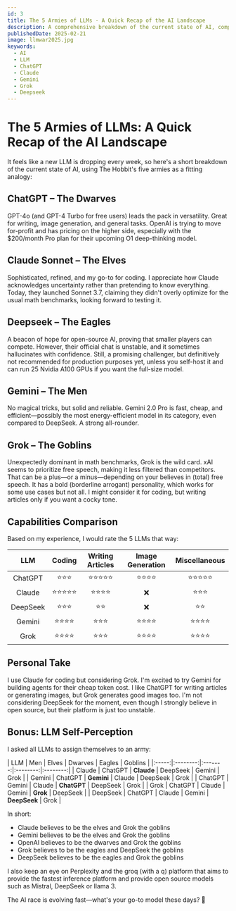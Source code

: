 ```yaml
---
id: 3
title: The 5 Armies of LLMs - A Quick Recap of the AI Landscape
description: A comprehensive breakdown of the current state of AI, comparing major LLM players to The Hobbit's five armies
publishedDate: 2025-02-21
image: llmwar2025.jpg
keywords:
  - AI
  - LLM
  - ChatGPT
  - Claude
  - Gemini
  - Grok
  - Deepseek
---
```


# The 5 Armies of LLMs: A Quick Recap of the AI Landscape

It feels like a new LLM is dropping every week, so here's a short breakdown of the current state of AI, using The Hobbit's five armies as a fitting analogy:

## <i class="fa-solid fa-gem"></i> ChatGPT – The Dwarves
GPT-4o (and GPT-4 Turbo for free users) leads the pack in versatility. Great for writing, image generation, and general tasks. OpenAI is trying to move for-profit and has pricing on the higher side, especially with the $200/month Pro plan for their upcoming O1 deep-thinking model.

## <i class="fa-solid fa-leaf"></i> Claude Sonnet – The Elves
Sophisticated, refined, and my go-to for coding. I appreciate how Claude acknowledges uncertainty rather than pretending to know everything. Today, they launched Sonnet 3.7, claiming they didn't overly optimize for the usual math benchmarks, looking forward to testing it.

## <i class="fa-solid fa-feather-pointed"></i> Deepseek – The Eagles
A beacon of hope for open-source AI, proving that smaller players can compete. However, their official chat is unstable, and it sometimes hallucinates with confidence. Still, a promising challenger, but definitively not recommended for production purposes yet, unless you self-host it and can run 25 Nvidia A100 GPUs if you want the full-size model.

## <i class="fa-solid fa-shield-halved"></i> Gemini – The Men
No magical tricks, but solid and reliable. Gemini 2.0 Pro is fast, cheap, and efficient—possibly the most energy-efficient model in its category, even compared to DeepSeek. A strong all-rounder.

## <i class="fa-solid fa-skull"></i> Grok – The Goblins
Unexpectedly dominant in math benchmarks, Grok is the wild card. xAI seems to prioritize free speech, making it less filtered than competitors. That can be a plus—or a minus—depending on your believes in (total) free speech. It has a bold (borderline arrogant) personality, which works for some use cases but not all. I might consider it for coding, but writing articles only if you want a cocky tone.

## Capabilities Comparison

Based on my experience, I would rate the 5 LLMs that way:

| LLM | Coding | Writing Articles | Image Generation | Miscellaneous |
|:-----:|:---------:|:----------------:|:----------------:|:---------------:|
| ChatGPT | ⭐⭐⭐ | ⭐⭐⭐⭐⭐ | ⭐⭐⭐⭐ | ⭐⭐⭐⭐⭐ |
| Claude | ⭐⭐⭐⭐⭐ | ⭐⭐⭐⭐ | ❌ | ⭐⭐⭐ |
| DeepSeek | ⭐⭐⭐ | ⭐⭐ | ❌ | ⭐⭐ |
| Gemini | ⭐⭐⭐⭐ | ⭐⭐⭐ | ⭐⭐⭐⭐ | ⭐⭐⭐⭐ |
| Grok | ⭐⭐⭐⭐ | ⭐⭐⭐ | ⭐⭐⭐⭐ | ⭐⭐⭐⭐ |

## Personal Take
I use Claude for coding but considering Grok. I'm excited to try Gemini for building agents for their cheap token cost. I like ChatGPT for writing articles or generating images, but Grok generates good images too. I'm not considering DeepSeek for the moment, even though I strongly believe in open source, but their platform is just too unstable.

## Bonus: LLM Self-Perception
I asked all LLMs to assign themselves to an army:

| LLM | Men | Elves | Dwarves | Eagles | Goblins |
|:-----:|:--------:|:-------:|:--------:|:--------:|
| Claude | ChatGPT | **Claude** | DeepSeek | Gemini | Grok |
| Gemini | ChatGPT | **Gemini** | Claude | DeepSeek | Grok |
| ChatGPT | Gemini | Claude | **ChatGPT** | DeepSeek | Grok |
| Grok | ChatGPT | Claude | Gemini | **Grok** | DeepSeek |
| DeepSeek | ChatGPT | Claude | Gemini | **DeepSeek** | Grok |

In short:
- Claude believes to be the elves and Grok the goblins
- Gemini believes to be the elves and Grok the goblins
- OpenAI believes to be the dwarves and Grok the goblins
- Grok believes to be the eagles and DeepSeek the goblins
- DeepSeek believes to be the eagles and Grok the goblins

I also keep an eye on Perplexity and the groq (with a q) platform that aims to provide the fastest inference platform and provide open source models such as Mistral, DeepSeek or llama 3.

The AI race is evolving fast—what's your go-to model these days? 🚀